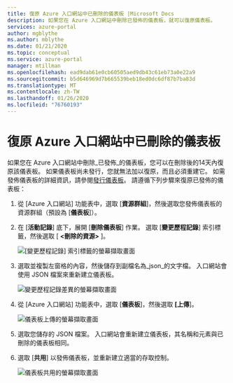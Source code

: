 ```yaml
---
title: 復原 Azure 入口網站中已刪除的儀表板 |Microsoft Docs
description: 如果您在 Azure 入口網站中刪除已發佈的儀表板，就可以復原儀表板。
services: azure-portal
author: mgblythe
ms.author: mblythe
ms.date: 01/21/2020
ms.topic: conceptual
ms.service: azure-portal
manager: mtillman
ms.openlocfilehash: ead9dab61e0cb60505aed9db43c61eb73a0e22a9
ms.sourcegitcommit: b5d646969d7b665539beb18ed0dc6df87b7ba83d
ms.translationtype: MT
ms.contentlocale: zh-TW
ms.lasthandoff: 01/26/2020
ms.locfileid: "76760193"
---
```

# <a name="recover-a-deleted-dashboard-in-the-azure-portal"></a>復原 Azure 入口網站中已刪除的儀表板

如果您在 Azure 入口網站中刪除_已發佈_的儀表板，您可以在刪除後的14天內復原該儀表板。 如果儀表板尚未發行，您就無法加以復原，而且必須重建它。 如需發佈儀表板的詳細資訊，請參閱[發行儀表板](azure-portal-dashboard-share-access.md#publish-dashboard)。 請遵循下列步驟來復原已發佈的儀表板：

1. 從 [Azure 入口網站] 功能表中，選取 [**資源群組**]，然後選取您發佈儀表板的資源群組（預設為 [**儀表板**]）。

1. 在 [**活動記錄**] 底下，展開 [**刪除儀表板**] 作業。 選取 [**變更歷程記錄**] 索引標籤，然後選取 [ **\<刪除的資源\>** ]。

    ![[變更歷程記錄] 索引標籤的螢幕擷取畫面](media/recover-shared-deleted-dashboard/change-history-tab.png)

1. 選取並複製左窗格的內容，然後儲存到副檔名為_json_的文字檔。 入口網站會使用 JSON 檔案來重新建立儀表板。

    ![變更歷程記錄差異的螢幕擷取畫面](media/recover-shared-deleted-dashboard/change-history-diff.png)

1. 從 [Azure 入口網站] 功能表中，選取 [**儀表板**]，然後選取 **[上傳**]。

    ![儀表板上傳的螢幕擷取畫面](media/recover-shared-deleted-dashboard/dashboard-upload.png)

1. 選取您儲存的 JSON 檔案。 入口網站會重新建立儀表板，其名稱和元素與已刪除的儀表板相同。

1. 選取 [**共用**] 以發佈儀表板，並重新建立適當的存取控制。

    ![儀表板共用的螢幕擷取畫面](media/recover-shared-deleted-dashboard/dashboard-share.png)
